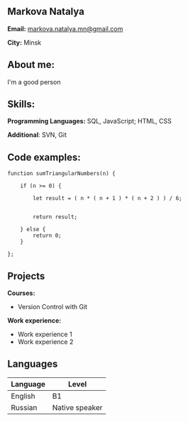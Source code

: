 ## Markova Natalya

**Email:** markova.natalya.mn@gmail.com

**City:** Minsk  


## About me:

I'm a good person  


## Skills:

**Programming Languages:** SQL, JavaScript; HTML, CSS

**Additional**: SVN, Git  


## Code examples:

```
function sumTriangularNumbers(n) {

    if (n >= 0) {

        let result = ( n * ( n + 1 ) * ( n + 2 ) ) / 6;
      

        return result;

    } else {
        return 0;
    }

};
```


## Projects

**Courses:**
* Version Control with Git

**Work experience:** 
* Work experience 1
* Work experience 2  


## Languages

Language | Level
------------ | -------------
English | B1
Russian | Native speaker

